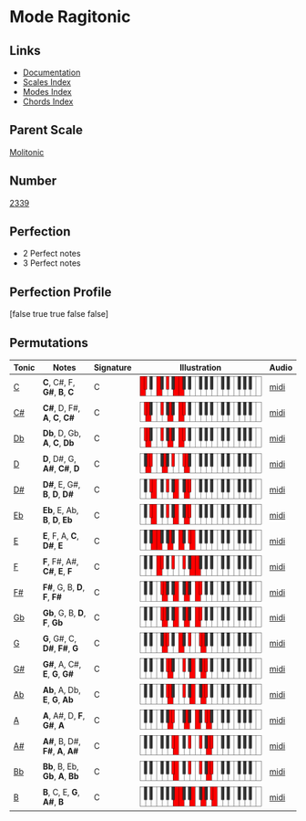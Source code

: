 # Mode Ragitonic

## Links

- [Documentation](index.md)
- [Scales Index](Scales.md)
- [Modes Index](Modes.md)
- [Chords Index](Chords.md)

## Parent Scale

[Molitonic](ScaleMolitonic.md)

## Number

[2339](https://ianring.com/musictheory/scales/2339)

## Perfection

- 2 Perfect notes
- 3 Perfect notes

## Perfection Profile

[false true true false false]

## Permutations

| Tonic | Notes | Signature | Illustration | Audio |
|-------|-------|-----------|--------------|-------|
| [C](ModeCNaturalRagitonic.md) | **C**, C#, F, **G#**, **B**, **C** | C | ![CNaturalRagitonic](ModeCNaturalRagitonic.png) | [midi](https://github.com/edipermadi/music/blob/main/docs/ModeCNaturalRagitonic.mid?raw=true) |
| [C#](ModeCSharpRagitonic.md) | **C#**, D, F#, **A**, **C**, **C#** | C | ![CSharpRagitonic](ModeCSharpRagitonic.png) | [midi](https://github.com/edipermadi/music/blob/main/docs/ModeCSharpRagitonic.mid?raw=true) |
| [Db](ModeDFlatRagitonic.md) | **Db**, D, Gb, **A**, **C**, **Db** | C | ![DFlatRagitonic](ModeDFlatRagitonic.png) | [midi](https://github.com/edipermadi/music/blob/main/docs/ModeDFlatRagitonic.mid?raw=true) |
| [D](ModeDNaturalRagitonic.md) | **D**, D#, G, **A#**, **C#**, **D** | C | ![DNaturalRagitonic](ModeDNaturalRagitonic.png) | [midi](https://github.com/edipermadi/music/blob/main/docs/ModeDNaturalRagitonic.mid?raw=true) |
| [D#](ModeDSharpRagitonic.md) | **D#**, E, G#, **B**, **D**, **D#** | C | ![DSharpRagitonic](ModeDSharpRagitonic.png) | [midi](https://github.com/edipermadi/music/blob/main/docs/ModeDSharpRagitonic.mid?raw=true) |
| [Eb](ModeEFlatRagitonic.md) | **Eb**, E, Ab, **B**, **D**, **Eb** | C | ![EFlatRagitonic](ModeEFlatRagitonic.png) | [midi](https://github.com/edipermadi/music/blob/main/docs/ModeEFlatRagitonic.mid?raw=true) |
| [E](ModeENaturalRagitonic.md) | **E**, F, A, **C**, **D#**, **E** | C | ![ENaturalRagitonic](ModeENaturalRagitonic.png) | [midi](https://github.com/edipermadi/music/blob/main/docs/ModeENaturalRagitonic.mid?raw=true) |
| [F](ModeFNaturalRagitonic.md) | **F**, F#, A#, **C#**, **E**, **F** | C | ![FNaturalRagitonic](ModeFNaturalRagitonic.png) | [midi](https://github.com/edipermadi/music/blob/main/docs/ModeFNaturalRagitonic.mid?raw=true) |
| [F#](ModeFSharpRagitonic.md) | **F#**, G, B, **D**, **F**, **F#** | C | ![FSharpRagitonic](ModeFSharpRagitonic.png) | [midi](https://github.com/edipermadi/music/blob/main/docs/ModeFSharpRagitonic.mid?raw=true) |
| [Gb](ModeGFlatRagitonic.md) | **Gb**, G, B, **D**, **F**, **Gb** | C | ![GFlatRagitonic](ModeGFlatRagitonic.png) | [midi](https://github.com/edipermadi/music/blob/main/docs/ModeGFlatRagitonic.mid?raw=true) |
| [G](ModeGNaturalRagitonic.md) | **G**, G#, C, **D#**, **F#**, **G** | C | ![GNaturalRagitonic](ModeGNaturalRagitonic.png) | [midi](https://github.com/edipermadi/music/blob/main/docs/ModeGNaturalRagitonic.mid?raw=true) |
| [G#](ModeGSharpRagitonic.md) | **G#**, A, C#, **E**, **G**, **G#** | C | ![GSharpRagitonic](ModeGSharpRagitonic.png) | [midi](https://github.com/edipermadi/music/blob/main/docs/ModeGSharpRagitonic.mid?raw=true) |
| [Ab](ModeAFlatRagitonic.md) | **Ab**, A, Db, **E**, **G**, **Ab** | C | ![AFlatRagitonic](ModeAFlatRagitonic.png) | [midi](https://github.com/edipermadi/music/blob/main/docs/ModeAFlatRagitonic.mid?raw=true) |
| [A](ModeANaturalRagitonic.md) | **A**, A#, D, **F**, **G#**, **A** | C | ![ANaturalRagitonic](ModeANaturalRagitonic.png) | [midi](https://github.com/edipermadi/music/blob/main/docs/ModeANaturalRagitonic.mid?raw=true) |
| [A#](ModeASharpRagitonic.md) | **A#**, B, D#, **F#**, **A**, **A#** | C | ![ASharpRagitonic](ModeASharpRagitonic.png) | [midi](https://github.com/edipermadi/music/blob/main/docs/ModeASharpRagitonic.mid?raw=true) |
| [Bb](ModeBFlatRagitonic.md) | **Bb**, B, Eb, **Gb**, **A**, **Bb** | C | ![BFlatRagitonic](ModeBFlatRagitonic.png) | [midi](https://github.com/edipermadi/music/blob/main/docs/ModeBFlatRagitonic.mid?raw=true) |
| [B](ModeBNaturalRagitonic.md) | **B**, C, E, **G**, **A#**, **B** | C | ![BNaturalRagitonic](ModeBNaturalRagitonic.png) | [midi](https://github.com/edipermadi/music/blob/main/docs/ModeBNaturalRagitonic.mid?raw=true) |
